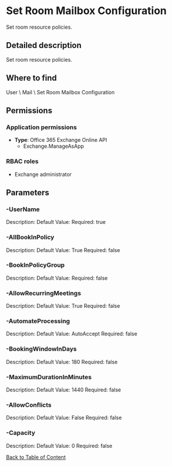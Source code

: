 # Set Room Mailbox Configuration

Set room resource policies.

## Detailed description
Set room resource policies.

## Where to find
User \ Mail \ Set Room Mailbox Configuration

## Permissions
### Application permissions
- **Type**: Office 365 Exchange Online API
  - Exchange.ManageAsApp

### RBAC roles
- Exchange administrator


## Parameters
### -UserName
Description: 
Default Value: 
Required: true

### -AllBookInPolicy
Description: 
Default Value: True
Required: false

### -BookInPolicyGroup
Description: 
Default Value: 
Required: false

### -AllowRecurringMeetings
Description: 
Default Value: True
Required: false

### -AutomateProcessing
Description: 
Default Value: AutoAccept
Required: false

### -BookingWindowInDays
Description: 
Default Value: 180
Required: false

### -MaximumDurationInMinutes
Description: 
Default Value: 1440
Required: false

### -AllowConflicts
Description: 
Default Value: False
Required: false

### -Capacity
Description: 
Default Value: 0
Required: false


[Back to Table of Content](../../../README.md)

